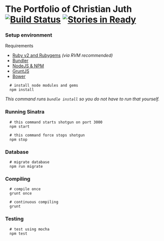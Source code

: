 # The Portfolio of Christian Juth [![Build Status](https://travis-ci.org/Christianjuth/sinatra-startpoint.svg?branch=master)](https://travis-ci.org/Christianjuth/portfolio) [![Stories in Ready](https://badge.waffle.io/Christianjuth/portfolio.svg?label=ready&title=Issues)](http://waffle.io/Christianjuth/sinatra-startpoint)

### Setup environment
Requirements
* [Ruby v2 and Rubygems](https://rvm.io/) _(via RVM recommended)_
* [Bundler](http://bundler.io/)
* [NodeJS & NPM](https://nodejs.org/en/)
* [GruntJS](http://gruntjs.com)
* [Bower](http://bower.io/)

```shell
  # install node modules and gems
  npm install
```
_This command runs `bundle install` so you do not have to run that yourself._

### Running Sinatra
```shell
  # this command starts shotgun on port 3000
  npm start

  # this command force stops shotgun
  npm stop
```

### Database
```shell
  # migrate database
  npm run migrate
```

### Compiling
```shell
  # compile once
  grunt once

  # continuous compiling
  grunt
```

### Testing
```
  # test using mocha
  npm test
```
